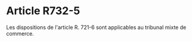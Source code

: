 # Article R732-5

Les dispositions de l'article R. 721-6 sont applicables au tribunal mixte de commerce.
